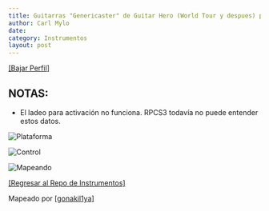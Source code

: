 ```yaml
---
title: Guitarras "Genericaster" de Guitar Hero (World Tour y despues) para el PlayStation 3
author: Carl Mylo
date: 
category: Instrumentos
layout: post
---
```


[[Bajar Perfil]](https://github.com/hmxmilohax/rb3-pc/raw/main/instrument-repo/PS3%20Guitar%20Hero%20Genericaster.7z)

## NOTAS:

* El ladeo para activación no funciona. RPCS3 todavía no puede entender estos datos.


![Plataforma](https://raw.githubusercontent.com/hmxmilohax/rb3-pc/main/assets/images/instruments/plat/ps3.png "Plataforma") 

![Control](https://raw.githubusercontent.com/hmxmilohax/rb3-pc/main/assets/images/instruments/cont/ghwtcontroller.png "Control") 

![Mapeando](https://raw.githubusercontent.com/hmxmilohax/rb3-pc/main/assets/images/instruments/ps3ghwttarmapping.png "Mapeando") 

[[Regresar al Repo de Instrumentos]](https://rb3pc.milohax.org/espanol/repodeinst/#lista-de-instrumentos)




Mapeado por [[gonakil1ya]](https://linktr.ee/Gonakil1ya)